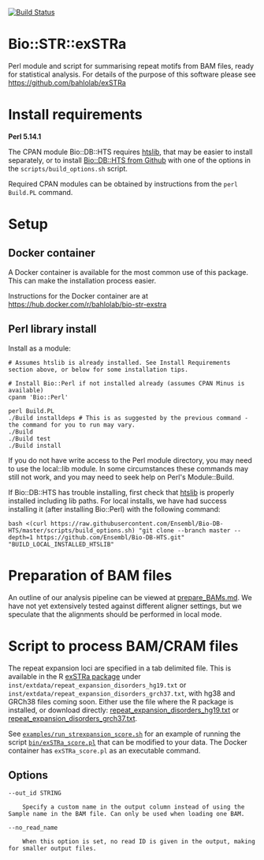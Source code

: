 [![Build Status](https://travis-ci.org/bahlolab/Bio-STR-exSTRa.svg?branch=master)](https://travis-ci.org/bahlolab/Bio-STR-exSTRa)

# Bio::STR::exSTRa

Perl module and script for summarising repeat motifs from BAM files, ready for statistical analysis.
For details of the purpose of this software please see https://github.com/bahlolab/exSTRa

# Install requirements

**Perl 5.14.1**

The CPAN module Bio::DB::HTS requires [htslib](https://github.com/samtools/htslib), that may be easier to install separately, or to install [Bio::DB::HTS from Github](https://github.com/Ensembl/Bio-DB-HTS) with one of the options in the `scripts/build_options.sh` script. 

Required CPAN modules can be obtained by instructions from the `perl Build.PL` command. 

# Setup 

## Docker container

A Docker container is available for the most common use of this package. 
This can make the installation process easier. 

Instructions for the Docker container are at
https://hub.docker.com/r/bahlolab/bio-str-exstra

## Perl library install

Install as a module:

    # Assumes htslib is already installed. See Install Requirements section above, or below for some installation tips.

    # Install Bio::Perl if not installed already (assumes CPAN Minus is available)
    cpanm 'Bio::Perl'

    perl Build.PL
    ./Build installdeps # This is as suggested by the previous command - the command for you to run may vary.
    ./Build
    ./Build test
    ./Build install

If you do not have write access to the Perl module directory, you may need to use the local::lib module. 
In some circumstances these commands may still not work, and you may need to seek help on Perl's Module::Build. 

If Bio::DB::HTS has trouble installing, first check that [htslib](https://github.com/samtools/htslib) is properly installed including lib paths. 
For local installs, we have had success installing it (after installing Bio::Perl) with the following command:

    bash <(curl https://raw.githubusercontent.com/Ensembl/Bio-DB-HTS/master/scripts/build_options.sh) "git clone --branch master --depth=1 https://github.com/Ensembl/Bio-DB-HTS.git" "BUILD_LOCAL_INSTALLED_HTSLIB"

# Preparation of BAM files

An outline of our analysis pipeline can be viewed at [prepare_BAMs.md](prepare_BAMs.md). 
We have not yet extensively tested against different aligner settings, but we speculate that the alignments should be performed in local mode. 

# Script to process BAM/CRAM files

The repeat expansion loci are specified in a tab delimited file. 
This is available in the R [exSTRa package](https://github.com/bahlolab/exSTRa) under `inst/extdata/repeat_expansion_disorders_hg19.txt` or `inst/extdata/repeat_expansion_disorders_grch37.txt`, with hg38 and GRCh38 files coming soon.
Either use the file where the R package is installed, or download directly: [repeat_expansion_disorders_hg19.txt](https://raw.githubusercontent.com/bahlolab/exSTRa/master/inst/extdata/repeat_expansion_disorders_hg19.txt) or [repeat_expansion_disorders_grch37.txt](https://raw.githubusercontent.com/bahlolab/exSTRa/master/inst/extdata/repeat_expansion_disorders_grch37.txt).

See [`examples/run_strexpansion_score.sh`](examples/run_strexpansion_score.sh) for an example of running the script [`bin/exSTRa_score.pl`](bin/exSTRa_score.pl) that can be modified to your data. 
The Docker container has `exSTRa_score.pl` as an executable command. 

## Options

    --out_id STRING

        Specify a custom name in the output column instead of using the Sample name in the BAM file. Can only be used when loading one BAM.

    --no_read_name

        When this option is set, no read ID is given in the output, making for smaller output files.

